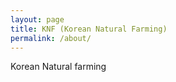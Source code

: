 ```yaml
---
layout: page
title: KNF (Korean Natural Farming)
permalink: /about/
---
```


Korean Natural farming
